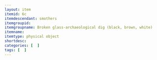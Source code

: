 ```yaml
---
layout: item
itemid: 6c
itemdescendant: smothers
itemgroupid: 
itemgroupname: Broken glass-archaeological dig (black, brown, white)
itemname: 
itemtype: physical object
shortdesc: 
categories: [  ]
tags: [  ]
---
```







